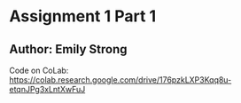 # Assignment 1 Part 1
## Author:  Emily Strong

Code on CoLab: https://colab.research.google.com/drive/176pzkLXP3Kqq8u-etqnJPg3xLntXwFuJ
